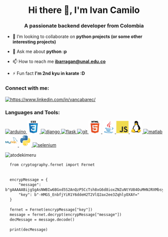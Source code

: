 <h1 align="center">Hi there 👋, I'm Ivan Camilo</h1>
<h3 align="center">A passionate backend developer from Colombia</h3>

- 👯 I’m looking to collaborate on **python projects (or some other interesting projects)**

- 💬 Ask me about **python :p**

- 📫 How to reach me **ibarragan@unal.edu.co**

<!--
- 📝 I regularly write articles on <link>
-->

- ⚡ Fun fact **I'm 2nd kyu in karate :D**

<h3 align="left">Connect with me:</h3>
<p align="left">
<a href="https://linkedin.com/in/https://www.linkedin.com/in/vancabarec/" target="blank"><img align="center" src="https://raw.githubusercontent.com/rahuldkjain/github-profile-readme-generator/master/src/images/icons/Social/linked-in-alt.svg" alt="https://www.linkedin.com/in/vancabarec/" height="30" width="40" /></a>
</p>

<h3 align="left">Languages and Tools:</h3>
<p align="left"> <a href="https://www.arduino.cc/" target="_blank" rel="noreferrer"> <img src="https://cdn.worldvectorlogo.com/logos/arduino-1.svg" alt="arduino" width="40" height="40"/> </a> <a href="https://www.w3schools.com/css/" target="_blank" rel="noreferrer"> <img src="https://raw.githubusercontent.com/devicons/devicon/master/icons/css3/css3-original-wordmark.svg" alt="css3" width="40" height="40"/> </a> <a href="https://www.djangoproject.com/" target="_blank" rel="noreferrer"> <img src="https://img.icons8.com/windows/344/django.png" alt="django" width="40" height="40"/> </a> <a href="https://flask.palletsprojects.com/" target="_blank" rel="noreferrer"> <img src="https://www.vectorlogo.zone/logos/pocoo_flask/pocoo_flask-icon.svg" alt="flask" width="40" height="40"/> </a> <a href="https://git-scm.com/" target="_blank" rel="noreferrer"> <img src="https://www.vectorlogo.zone/logos/git-scm/git-scm-icon.svg" alt="git" width="40" height="40"/> </a> <a href="https://www.w3.org/html/" target="_blank" rel="noreferrer"> <img src="https://raw.githubusercontent.com/devicons/devicon/master/icons/html5/html5-original-wordmark.svg" alt="html5" width="40" height="40"/> </a> <a href="https://www.java.com" target="_blank" rel="noreferrer"> <img src="https://raw.githubusercontent.com/devicons/devicon/master/icons/java/java-original.svg" alt="java" width="40" height="40"/> </a> <a href="https://developer.mozilla.org/en-US/docs/Web/JavaScript" target="_blank" rel="noreferrer"> <img src="https://raw.githubusercontent.com/devicons/devicon/master/icons/javascript/javascript-original.svg" alt="javascript" width="40" height="40"/> </a> <a href="https://www.linux.org/" target="_blank" rel="noreferrer"> <img src="https://raw.githubusercontent.com/devicons/devicon/master/icons/linux/linux-original.svg" alt="linux" width="40" height="40"/> </a> <a href="https://www.mathworks.com/" target="_blank" rel="noreferrer"> <img src="https://upload.wikimedia.org/wikipedia/commons/2/21/Matlab_Logo.png" alt="matlab" width="40" height="40"/> </a> <a href="https://www.mysql.com/" target="_blank" rel="noreferrer"> <img src="https://raw.githubusercontent.com/devicons/devicon/master/icons/mysql/mysql-original-wordmark.svg" alt="mysql" width="40" height="40"/> </a> <a href="https://www.python.org" target="_blank" rel="noreferrer"> <img src="https://raw.githubusercontent.com/devicons/devicon/master/icons/python/python-original.svg" alt="python" width="40" height="40"/> </a> <a href="https://www.selenium.dev" target="_blank" rel="noreferrer"> <img src="https://raw.githubusercontent.com/detain/svg-logos/780f25886640cef088af994181646db2f6b1a3f8/svg/selenium-logo.svg" alt="selenium" width="40" height="40"/> </a> </p>

<p><img align="center" src="https://github-readme-stats.vercel.app/api/top-langs?username=atodekimeru&show_icons=true&theme=dark&locale=en&layout=compact" alt="atodekimeru" /></p>

```
  from cryptography.fernet import Fernet


  encrypMessage = {
      "message": b"gAAAAABijgSgAsNWBIw6BGxd5S2AnQzP5CcTsh8xG6d8ioxZNZuNtYU84OuMHNJRXMbsyvJt1XtHqe0RQRp_FnljMfNx0P5LgA==",
      "key": b"-HMGS_EnbfjYiR1Y6ddeH2T2VlQ2ax2ee3ZqhlyOXAY="
  }

  fernet = Fernet(encrypMessage["key"])
  message = fernet.decrypt(encrypMessage["message"])
  decMessage = message.decode()

  print(decMessage)
  
```
